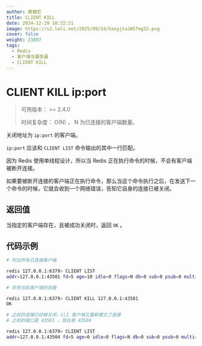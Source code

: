 ```yaml
---
author: 黄健宏
title: CLIENT KILL
date: 2024-12-29 10:32:21
image: https://s2.loli.net/2025/09/24/hzeyjtaJWSTmg32.png
cover: false
weight: 21607
tags:
  - Redis
  - 客户端与服务器
  - CLIENT KILL
---
```


# CLIENT KILL ip:port

> 可用版本： >= 2.4.0
> 
> 时间复杂度： O(N) ， N 为已连接的客户端数量。

关闭地址为 `ip:port` 的客户端。

`ip:port` 应该和 `CLIENT LIST` 命令输出的其中一行匹配。

因为 Redis 使用单线程设计，所以当 Redis 正在执行命令的时候，不会有客户端被断开连接。

如果要被断开连接的客户端正在执行命令，那么当这个命令执行之后，在发送下一个命令的时候，它就会收到一个网络错误，告知它自身的连接已被关闭。

## 返回值

当指定的客户端存在，且被成功关闭时，返回 `OK` 。

## 代码示例

```bash
# 列出所有已连接客户端

redis 127.0.0.1:6379> CLIENT LIST
addr=127.0.0.1:43501 fd=5 age=10 idle=0 flags=N db=0 sub=0 psub=0 multi=-1 qbuf=0 qbuf-free=32768 obl=0 oll=0 omem=0 events=r cmd=client

# 杀死当前客户端的连接

redis 127.0.0.1:6379> CLIENT KILL 127.0.0.1:43501
OK

# 之前的连接已经被关闭，CLI 客户端又重新建立了连接
# 之前的端口是 43501 ，现在是 43504

redis 127.0.0.1:6379> CLIENT LIST
addr=127.0.0.1:43504 fd=5 age=0 idle=0 flags=N db=0 sub=0 psub=0 multi=-1 qbuf=0 qbuf-free=32768 obl=0 oll=0 omem=0 events=r cmd=client
```